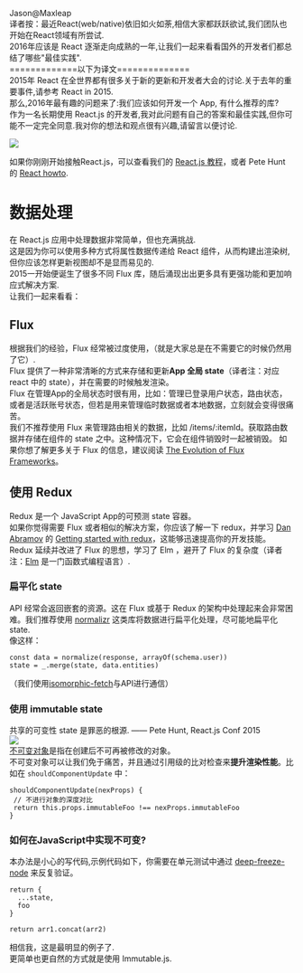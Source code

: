 Jason@Maxleap  
译者按：最近React(web/native)依旧如火如荼,相信大家都跃跃欲试,我们团队也开始在React领域有所尝试.  
2016年应该是 React 逐渐走向成熟的一年,让我们一起来看看国外的开发者们都总结了哪些"最佳实践".  
=============以下为译文==============  
2015年 React 在全世界都有很多关于新的更新和开发者大会的讨论.关于去年的重要事件,请参考 React in 2015.  
那么,2016年最有趣的问题来了:我们应该如何开发一个 App, 有什么推荐的库?  
作为一名长期使用 React.js 的开发者,我对此问题有自己的答案和最佳实践,但你可能不一定完全同意.我对你的想法和观点很有兴趣,请留言以便讨论.


![](https://risingstack-blog.s3.amazonaws.com/2016/Jan/react_best_practices-1453211146748.png)

如果你刚刚开始接触React.js，可以查看我们的 [React.js 教程](https://blog.risingstack.com/the-react-way-getting-started-tutorial/)，或者 Pete Hunt 的 [React howto](https://github.com/petehunt/react-howto).


# 数据处理
在 React.js 应用中处理数据非常简单，但也充满挑战.    
这是因为你可以使用多种方式将属性数据传递给 React 组件，从而构建出渲染树,但你应该怎样更新视图却不是显而易见的.  
2015一开始便诞生了很多不同 Flux 库，随后涌现出出更多具有更强功能和更加响应式解决方案.  
让我们一起来看看：  

## Flux
根据我们的经验，Flux 经常被过度使用，（就是大家总是在不需要它的时候仍然用了它）.  
Flux 提供了一种非常清晰的方式来存储和更新**App 全局 state**（译者注：对应 react 中的 state），并在需要的时候触发渲染。  
Flux 在管理App的全局状态时很有用，比如：管理已登录用户状态，路由状态，或者是活跃账号状态，但若是用来管理临时数据或者本地数据，立刻就会变得很痛苦。  
我们不推荐使用 Flux 来管理路由相关的数据，比如 /items/:itemId。获取路由数据并存储在组件的 state 之中。这种情况下，它会在组件销毁时一起被销毁。
如果你想了解更多关于 Flux 的信息，建议阅读 [The Evolution of Flux Frameworks](https://medium.com/@dan_abramov/the-evolution-of-flux-frameworks-6c16ad26bb31#.90lamiv5l)。

## 使用 Redux
Redux 是一个 JavaScript App的可预测 state 容器。  
如果你觉得需要 Flux 或者相似的解决方案，你应该了解一下 redux，并学习 [Dan Abramov](https://twitter.com/dan_abramov) 的 [Getting started with redux](https://egghead.io/series/getting-started-with-redux)，这能够迅速提高你的开发技能。  
Redux 延续并改进了 Flux 的思想，学习了 Elm ，避开了 Flux 的复杂度（译者注：[Elm](http://elm-lang.org) 是一门函数式编程语言）.  

### 扁平化 state
API 经常会返回嵌套的资源。这在 Flux 或基于 Redux 的架构中处理起来会非常困难。我们推荐使用 [normalizr](https://github.com/gaearon/normalizr) 这类库将数据进行扁平化处理，尽可能地扁平化state.  
像这样：  
```
const data = normalize(response, arrayOf(schema.user))
state = _.merge(state, data.entities)
```  
（我们使用[isomorphic-fetch](https://www.npmjs.com/package/isomorphic-fetch)与API进行通信）  

### 使用 immutable state
共享的可变性 state 是罪恶的根源. —— Pete Hunt, React.js Conf 2015  
![](https://risingstack-blog.s3.amazonaws.com/2016/Jan/immutable_logo_for_react_js_best_practices-1453211749818.png)  
[不可变对象](https://en.wikipedia.org/wiki/Immutable_object)是指在创建后不可再被修改的对象。  
不可变对象可以让我们免于痛苦，并且通过引用级的比对检查来**提升渲染性能**。比如在 ```shouldComponentUpdate``` 中：  
```
shouldComponentUpdate(nexProps) {
 // 不进行对象的深度对比
 return this.props.immutableFoo !== nexProps.immutableFoo
}
```

### 如何在JavaScript中实现不可变?
本办法是小心的写代码,示例代码如下，你需要在单元测试中通过 [deep-freeze-node](https://www.npmjs.com/package/deep-freeze-node) 来反复验证。
```
return {  
  ...state,
  foo
}
 
return arr1.concat(arr2)
```
相信我，这是最明显的例子了.  
更简单也更自然的方式就是使用 Immutable.js.
